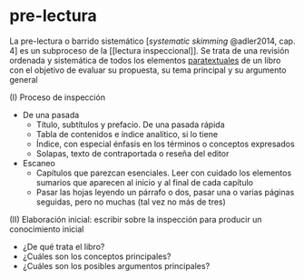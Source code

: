 # pre-lectura
La pre-lectura o barrido sistemático [*systematic skimming* @adler2014,  cap. 4]  es un subproceso de la [[lectura inspeccional]]. Se trata de una revisión ordenada y sistemática de todos los elementos [paratextuales](https://es.wikipedia.org/wiki/Paratexto) de un libro con el objetivo de evaluar su propuesta, su tema principal y su argumento general

(I) Proceso de inspección

- De una pasada
    - Título, subtítulos y prefacio. De una pasada rápida
    - Tabla de contenidos e índice analítico, si lo tiene
    - Índice, con especial énfasis en los términos o conceptos expresados
    - Solapas, texto de contraportada o reseña del editor
- Escaneo
    - Capítulos que parezcan esenciales. Leer con cuidado los elementos sumarios que aparecen al inicio y al final de cada capítulo
    - Pasar las hojas leyendo un párrafo o dos, pasar una o varias páginas seguidas, pero no muchas (tal vez no más de tres)

(II) Elaboración inicial: escribir sobre la inspección para producir un conocimiento inicial

- ¿De qué trata el libro?
- ¿Cuáles son los conceptos principales?
- ¿Cuáles son los posibles argumentos principales?
